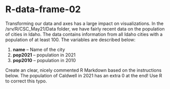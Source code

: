 # R-data-frame-02

Transforming our data and axes has a large impact on visualizations. In the /srv/R/CSC_May21/Data folder, we have fairly recent data on the population of cities in Idaho. The data contains information from all Idaho cities with a population of at least 100. The variables are described below:

  1) **name** – Name of the city
  2) **pop2021** – population in 2021
  3) **pop2010** – population in 2010

Create an clear, nicely commented R Markdown based on the instructions below. The population of Caldwell in 2021 has an extra 0 at the end! Use R to correct this typo.
